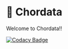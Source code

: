 # 🦴 Chordata

Welcome to Chordata!!

[![Codacy Badge](https://api.codacy.com/project/badge/Grade/80654f8b359349f586f88c3eab39f10d)](https://app.codacy.com/gh/MarrickLip/chordata?utm_source=github.com&utm_medium=referral&utm_content=MarrickLip/chordata&utm_campaign=Badge_Grade_Settings)
